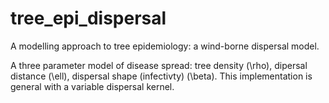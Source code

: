 # tree_epi_dispersal
A modelling approach to tree epidemiology: a wind-borne dispersal model.

A three parameter model of disease spread: tree density (\rho), dipersal distance (\ell), dispersal shape (infectivty) (\beta).
This implementation is general with a variable dispersal kernel.
